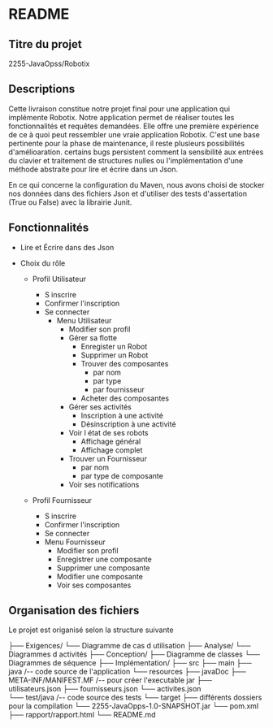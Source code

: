 # README

## Titre du projet
2255-JavaOpss/Robotix 

## Descriptions

Cette livraison constitue notre projet final pour une application qui implémente Robotix.
Notre application permet de réaliser toutes les fonctionnalités et requêtes demandées.
Elle offre une première expérience de ce à quoi peut ressembler une vraie application Robotix.
C'est une base pertinente pour la phase de maintenance, il reste plusieurs possibilités d'amélioaration.
certains bugs persistent comment la sensibilité aux entrées du clavier et traitement de structures nulles
ou l'implémentation d'une méthode abstraite pour lire et écrire dans un Json. 

En ce qui concerne la configuration du Maven, nous avons choisi de stocker nos données dans des fichiers Json et
d'utiliser des tests d'assertation (True ou False) avec la librairie Junit.


## Fonctionnalités

- Lire et Écrire dans des Json 

- Choix du rôle

    - Profil Utilisateur
        - S inscrire
        - Confirmer l'inscription
        - Se connecter
            - Menu Utilisateur
                - Modifier son profil
                - Gérer sa flotte
                    - Enregister un Robot
                    - Supprimer un Robot
                    - Trouver des composantes
                        - par nom
                        - par type
                        - par fournisseur
                    - Acheter des composantes
                - Gérer ses activités
                    - Inscription à une activité
                    - Désinscription à une activité
                - Voir l état de ses robots
                    - Affichage général
                    - Affichage complet
                - Trouver un Fournisseur
                    - par nom
                    - par type de composante
                - Voir ses notifications
                  

    - Profil Fournisseur
        - S inscrire
        - Confirmer l'inscription
        - Se connecter
        - Menu Fournisseur
            - Modifier son profil 
            - Enregistrer une composante
            - Supprimer une composante
            - Modifier une composante
            - Voir ses composantes 

## Organisation des fichiers

Le projet est origanisé selon la structure suivante

├── Exigences/
    └── Diagramme de cas d utilisation
├── Analyse/
    └── Diagrammes d activités
├── Conception/
    ├── Diagramme de classes
    └── Diagrammes de séquence
├── Implémentation/
    ├── src
        ├── main
            ├── java /-- code source de l'application
            └── resources 
                ├── javaDoc
                ├── META-INF/MANIFEST.MF /-- pour créer l'executable jar
                ├── utilisateurs.json
                ├── fournisseurs.json
                └── activites.json           
        └── test/java /-- code source des tests 
    └── target
        ├── différents dossiers pour la compilation
        └── 2255-JavaOpps-1.0-SNAPSHOT.jar
    └── pom.xml
├── rapport/rapport.html
└── README.md
```
